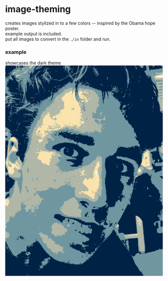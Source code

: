 # image-theming
creates images stylized in to a few colors -- inspired by the Obama hope poster.<br />
example output is included.<br />
put all images to convert in the `./in` folder and run.
<br />
### example
showcases the dark theme<br />
!["example"](IMG_6477_.png?raw=true "example")<br />
